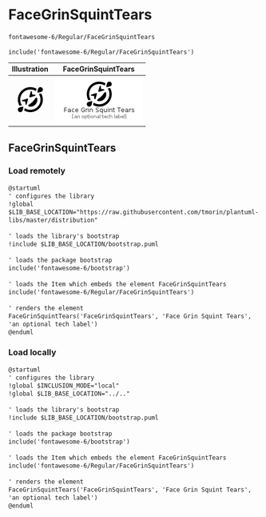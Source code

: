 # FaceGrinSquintTears


```text
fontawesome-6/Regular/FaceGrinSquintTears
```

```text
include('fontawesome-6/Regular/FaceGrinSquintTears')
```



| Illustration | FaceGrinSquintTears |
| :---: | :---: |
| ![illustration for Illustration](../../fontawesome-6/Regular/FaceGrinSquintTears.png) | ![illustration for FaceGrinSquintTears](../../fontawesome-6/Regular/FaceGrinSquintTears.Local.png) |




## FaceGrinSquintTears

### Load remotely
```plantuml
@startuml
' configures the library
!global $LIB_BASE_LOCATION="https://raw.githubusercontent.com/tmorin/plantuml-libs/master/distribution"

' loads the library's bootstrap
!include $LIB_BASE_LOCATION/bootstrap.puml

' loads the package bootstrap
include('fontawesome-6/bootstrap')

' loads the Item which embeds the element FaceGrinSquintTears
include('fontawesome-6/Regular/FaceGrinSquintTears')

' renders the element
FaceGrinSquintTears('FaceGrinSquintTears', 'Face Grin Squint Tears', 'an optional tech label')
@enduml
```

### Load locally
```plantuml
@startuml
' configures the library
!global $INCLUSION_MODE="local"
!global $LIB_BASE_LOCATION="../.."

' loads the library's bootstrap
!include $LIB_BASE_LOCATION/bootstrap.puml

' loads the package bootstrap
include('fontawesome-6/bootstrap')

' loads the Item which embeds the element FaceGrinSquintTears
include('fontawesome-6/Regular/FaceGrinSquintTears')

' renders the element
FaceGrinSquintTears('FaceGrinSquintTears', 'Face Grin Squint Tears', 'an optional tech label')
@enduml
```

